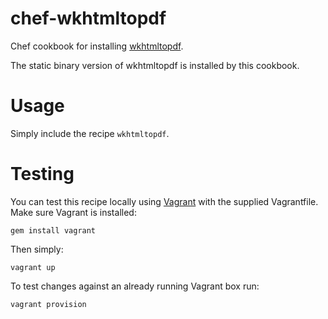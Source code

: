 chef-wkhtmltopdf
================

Chef cookbook for installing [wkhtmltopdf][wkhtmltopdf].

The static binary version of wkhtmltopdf is installed by this
cookbook.

Usage
=====

Simply include the recipe `wkhtmltopdf`.

Testing
=======

You can test this recipe locally using [Vagrant][vagrant] with
the supplied Vagrantfile. Make sure Vagrant is installed:

	gem install vagrant

Then simply:

	vagrant up

To test changes against an already running Vagrant box run:

	vagrant provision

[wkhtmltopdf]: http://code.google.com/p/wkhtmltopdf/
[vagrant]: http://www.vagrantup.com